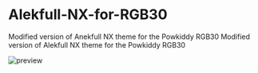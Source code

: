 
# Alekfull-NX-for-RGB30
Modified version of Anekfull NX theme for the Powkiddy RGB30
Modified version of Alekfull NX theme for the Powkiddy RGB30


![preview](https://github.com/Vidnez/Alekfull-NX-for-RGB30/assets/82564218/1b84d4e1-c50a-4fab-8325-da74820c6b6d)
